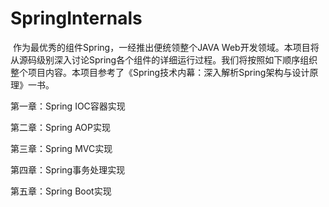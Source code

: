 # SpringInternals

​        作为最优秀的组件Spring，一经推出便统领整个JAVA Web开发领域。本项目将从源码级别深入讨论Spring各个组件的详细运行过程。我们将按照如下顺序组织整个项目内容。本项目参考了《Spring技术内幕：深入解析Spring架构与设计原理》一书。

第一章：Spring IOC容器实现

第二章：Spring AOP实现

第三章：Spring MVC实现

第四章：Spring事务处理实现

第五章：Spring Boot实现